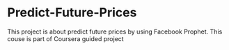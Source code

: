# Predict-Future-Prices
This project is about predict future prices by using Facebook Prophet. This couse is part of Coursera guided project
